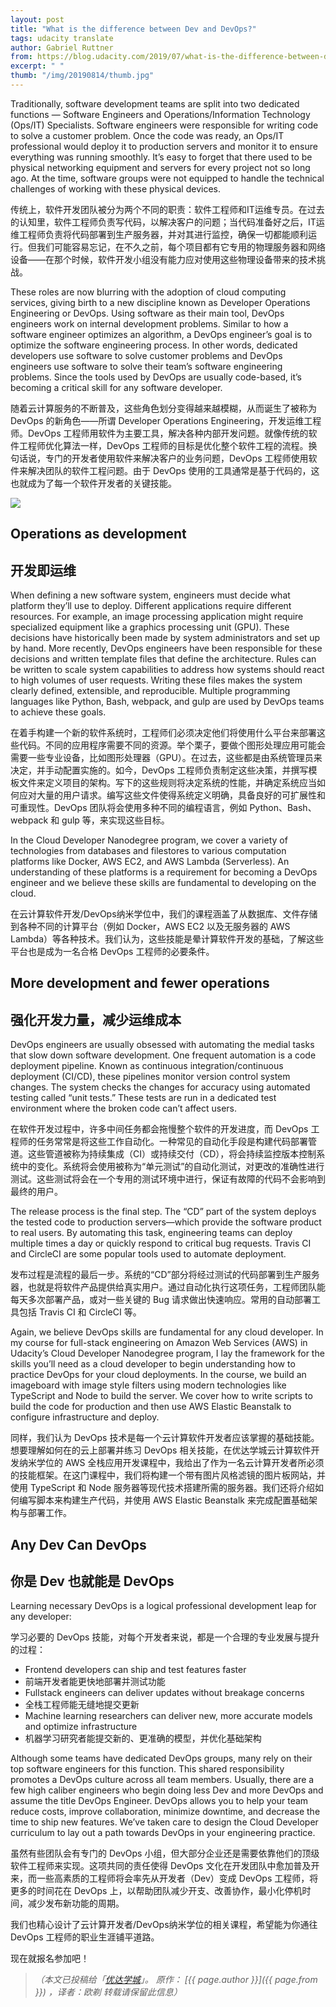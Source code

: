 ```yaml
---
layout: post
title: "What is the difference between Dev and DevOps?"
tags: udacity translate 
author: Gabriel Ruttner 
from: https://blog.udacity.com/2019/07/what-is-the-difference-between-dev-and-devops.html
excerpt: " "
thumb: "/img/20190814/thumb.jpg"
---
```


Traditionally, software development teams are split into two dedicated functions — Software Engineers and Operations/Information Technology (Ops/IT) Specialists. Software engineers were responsible for writing code to solve a customer problem. Once the code was ready, an Ops/IT professional would deploy it to production servers and monitor it to ensure everything was running smoothly. It’s easy to forget that there used to be physical networking equipment and servers for every project not so long ago. At the time, software groups were not equipped to handle the technical challenges of working with these physical devices.

传统上，软件开发团队被分为两个不同的职责：软件工程师和IT运维专员。在过去的认知里，软件工程师负责写代码，以解决客户的问题；当代码准备好之后，IT运维工程师负责将代码部署到生产服务器，并对其进行监控，确保一切都能顺利运行。但我们可能容易忘记，在不久之前，每个项目都有它专用的物理服务器和网络设备——在那个时候，软件开发小组没有能力应对使用这些物理设备带来的技术挑战。

These roles are now blurring with the adoption of cloud computing services, giving birth to a new discipline known as Developer Operations Engineering or DevOps. Using software as their main tool, DevOps engineers work on internal development problems. Similar to how a software engineer optimizes an algorithm, a DevOps engineer’s goal is to optimize the software engineering process. In other words, dedicated developers use software to solve customer problems and DevOps engineers use software to solve their team’s software engineering problems. Since the tools used by DevOps are usually code-based, it’s becoming a critical skill for any software developer.

随着云计算服务的不断普及，这些角色划分变得越来越模糊，从而诞生了被称为 DevOps 的新角色——所谓 Developer Operations Engineering，开发运维工程师。DevOps 工程师用软件为主要工具，解决各种内部开发问题。就像传统的软件工程师优化算法一样，DevOps 工程师的目标是优化整个软件工程的流程。换句话说，专门的开发者使用软件来解决客户的业务问题，DevOps 工程师使用软件来解决团队的软件工程问题。由于 DevOps 使用的工具通常是基于代码的，这也就成为了每一个软件开发者的关键技能。

<img src="/img/20190820/001.png" />

## Operations as development
## 开发即运维

When defining a new software system, engineers must decide what platform they’ll use to deploy. Different applications require different resources. For example, an image processing application might require specialized equipment like a graphics processing unit (GPU). These decisions have historically been made by system administrators and set up by hand. More recently, DevOps engineers have been responsible for these decisions and written template files that define the architecture. Rules can be written to scale system capabilities to address how systems should react to high volumes of user requests. Writing these files makes the system clearly defined, extensible, and reproducible. Multiple programming languages like Python, Bash, webpack, and gulp are used by DevOps teams to achieve these goals.

在着手构建一个新的软件系统时，工程师们必须决定他们将使用什么平台来部署这些代码。不同的应用程序需要不同的资源。举个栗子，要做个图形处理应用可能会需要一些专业设备，比如图形处理器（GPU）。在过去，这些都是由系统管理员来决定，并手动配置实施的。如今，DevOps 工程师负责制定这些决策，并撰写模板文件来定义项目的架构。写下的这些规则将决定系统的性能，并确定系统应当如何应对大量的用户请求。编写这些文件使得系统定义明确，具备良好的可扩展性和可重现性。DevOps 团队将会使用多种不同的编程语言，例如 Python、Bash、webpack 和 gulp 等，来实现这些目标。

In the Cloud Developer Nanodegree program, we cover a variety of technologies from databases and filestores to various computation platforms like Docker, AWS EC2, and AWS Lambda (Serverless). An understanding of these platforms is a requirement for becoming a DevOps engineer and we believe these skills are fundamental to developing on the cloud.

在云计算软件开发/DevOps纳米学位中，我们的课程涵盖了从数据库、文件存储到各种不同的计算平台（例如 Docker，AWS EC2 以及无服务器的 AWS Lambda）等各种技术。我们认为，这些技能是晕计算软件开发的基础，了解这些平台也是成为一名合格 DevOps 工程师的必要条件。

## More development and fewer operations
## 强化开发力量，减少运维成本

DevOps engineers are usually obsessed with automating the medial tasks that slow down software development. One frequent automation is a code deployment pipeline. Known as continuous integration/continuous deployment (CI/CD), these pipelines monitor version control system changes. The system checks the changes for accuracy using automated testing called “unit tests.” These tests are run in a dedicated test environment where the broken code can’t affect users. 

在软件开发过程中，许多中间任务都会拖慢整个软件的开发进度，而 DevOps 工程师的任务常常是将这些工作自动化。一种常见的自动化手段是构建代码部署管道。这些管道被称为持续集成（CI）或持续交付（CD），将会持续监控版本控制系统中的变化。系统将会使用被称为“单元测试”的自动化测试，对更改的准确性进行测试。这些测试将会在一个专用的测试环境中进行，保证有故障的代码不会影响到最终的用户。

The release process is the final step. The “CD” part of the system deploys the tested code to production servers—which provide the software product to real users. By automating this task, engineering teams can deploy multiple times a day or quickly respond to critical bug requests. Travis CI and CircleCI are some popular tools used to automate deployment.

发布过程是流程的最后一步。系统的“CD”部分将经过测试的代码部署到生产服务器，也就是将软件产品提供给真实用户。通过自动化执行这项任务，工程师团队能每天多次部署产品，或对一些关键的 Bug 请求做出快速响应。常用的自动部署工具包括 Travis CI 和 CircleCI 等。

Again, we believe DevOps skills are fundamental for any cloud developer. In my course for full-stack engineering on Amazon Web Services (AWS) in Udacity’s Cloud Developer Nanodegree program, I lay the framework for the skills you’ll need as a cloud developer to begin understanding how to practice DevOps for your cloud deployments. In the course, we build an imageboard with image style filters using modern technologies like TypeScript and Node to build the server. We cover how to write scripts to build the code for production and then use AWS Elastic Beanstalk to configure infrastructure and deploy.

同样，我们认为 DevOps 技术是每一个云计算软件开发者应该掌握的基础技能。想要理解如何在的云上部署并练习 DevOps 相关技能，在优达学城云计算软件开发纳米学位的 AWS 全栈应用开发课程中，我给出了作为一名云计算开发者所必须的技能框架。在这门课程中，我们将构建一个带有图片风格滤镜的图片板网站，并使用 TypeScript 和 Node 服务器等现代技术搭建所需的服务器。我们还将介绍如何编写脚本来构建生产代码，并使用 AWS Elastic Beanstalk 来完成配置基础架构与部署工作。

## Any Dev Can DevOps
## 你是 Dev 也就能是 DevOps

Learning necessary DevOps is a logical professional development leap for any developer:

学习必要的 DevOps 技能，对每个开发者来说，都是一个合理的专业发展与提升的过程：

* Frontend developers can ship and test features faster
* 前端开发者能更快地部署并测试功能
* Fullstack engineers can deliver updates without breakage concerns
* 全栈工程师能无缝地提交更新
* Machine learning researchers can deliver new, more accurate models and optimize infrastructure
* 机器学习研究者能提交新的、更准确的模型，并优化基础架构

Although some teams have dedicated DevOps groups, many rely on their top software engineers for this function. This shared responsibility promotes a DevOps culture across all team members. Usually, there are a few high caliber engineers who begin doing less Dev and more DevOps and assume the title DevOps Engineer. DevOps allows you to help your team reduce costs, improve collaboration, minimize downtime, and decrease the time to ship new features. We’ve taken care to design the Cloud Developer curriculum to lay out a path towards DevOps in your engineering practice.

虽然有些团队会有专门的 DevOps 小组，但大部分企业还是需要依靠他们的顶级软件工程师来实现。这项共同的责任使得 DevOps 文化在开发团队中愈加普及开来，而一些高素质的工程师将会率先从开发者（Dev）变成 DevOps 工程师，将更多的时间花在 DevOps 上，以帮助团队减少开支、改善协作，最小化停机时间，减少发布新功能的周期。

我们也精心设计了云计算开发者/DevOps纳米学位的相关课程，希望能为你通往 DevOps 工程师的职业生涯铺平道路。

现在就报名参加吧！

> _（本文已投稿给「[优达学城](https://cn.udacity.com)」。 原作： [{{ page.author }}]({{ page.from }}) ，译者：欧剃 转载请保留此信息）_